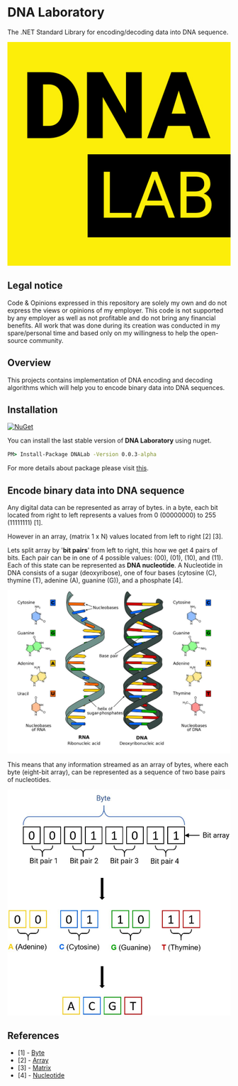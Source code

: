 # DNA Laboratory

The .NET Standard Library for encoding/decoding data into DNA sequence.

![Logo](./assets/Logo.jpg)

## Legal notice

Code & Opinions expressed in this repository are solely my own and do not express the views or opinions of my employer. This code is not supported by any employer as well as not profitable and do not bring any financial benefits. All work that was done during its creation was conducted in my spare/personal time and based only on my willingness to help the open-source community.

## Overview

This projects contains implementation of DNA encoding and decoding algorithms which will help you to encode binary data into DNA sequences.

## Installation

[![NuGet](https://img.shields.io/badge/NuGet-0.0.2-blue.svg)](https://www.nuget.org/packages/DNALab)

You can install the last stable version of **DNA Laboratory** using nuget.

```cmd
PM> Install-Package DNALab -Version 0.0.3-alpha
```

For more details about package please visit [this](https://www.nuget.org/packages/DNALab).

## Encode binary data into DNA sequence

Any digital data can be represented as array of bytes.
in a byte, each bit located from right to left represents a values from 0 (00000000) to 255 (11111111) [1].

However in an array, (matrix 1 x N) values located from left to right [2] [3].

Lets split array by '**bit pairs**' from left to right, this how we get 4 pairs of bits. Each pair can be in one of 4 possible values: (00), (01), (10), and (11).
Each of this state can be represented as **DNA nucleotide**.
A Nucleotide in DNA consists of a sugar (deoxyribose), one of four bases (cytosine (C), thymine (T), adenine (A), guanine (G)), and a phosphate [4].

![An Explanation of DNA structure](./assets/dna.JPG)

This means that any information streamed as an array of bytes, where each byte (eight-bit array), can be represented as a sequence of two base pairs of nucleotides.

![Byte to DNA conversion](./assets/Byte-To-DNA.JPG)

## References

- [1] - [Byte](https://en.wikipedia.org/wiki/Byte)
- [2] - [Array](https://docs.microsoft.com/en-us/dotnet/api/system.array?view=netcore-3.1)
- [3] - [Matrix](https://en.wikipedia.org/wiki/Matrix_mathematics)
- [4] - [Nucleotide](https://en.wikipedia.org/wiki/Nucleotide)
